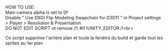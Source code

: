 HOW TO USE:<br>
Main camera alpha is set to 0f<br>
Disable " Use DXGI Flip Modeling Swapchain for D3D11 " in Project settings > Player > Resolution & Presentation<br>
DO NOT EDIT SCRIPT ot remove /!\ #if !UNITY_EDITOR /!\<br>

Ce script supprime l'arrière plan et toute la fenètre du build et garde tout les sprites au 1er plan 
